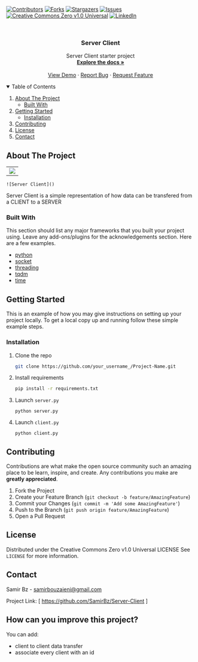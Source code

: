 
[![Contributors][contributors-shield]][contributors-url]
[![Forks][forks-shield]][forks-url]
[![Stargazers][stars-shield]][stars-url]
[![Issues][issues-shield]][issues-url]
[![Creative Commons Zero v1.0 Universal][license-shield]][license-url]
[![LinkedIn][linkedin-shield]][linkedin-url]



<!-- PROJECT LOGO -->
<br />
<p align="center">


  <h3 align="center">Server Client</h3>

  <p align="center">
    Server Client starter project
    <br />
    <a href="https://github.com/SamirBz/Server-Client"><strong>Explore the docs »</strong></a>
    <br />
    <br />
    <a href="https://github.com/SamirBz/Server-Client">View Demo</a>
    ·
    <a href="https://github.com/SamirBz/Server-Client/issues">Report Bug</a>
    ·
    <a href="https://github.com/SamirBz/Server-Client/issues">Request Feature</a>
  </p>
</p>



<!-- TABLE OF CONTENTS -->
<details open="open">
  <summary>Table of Contents</summary>
  <ol>
    <li>
      <a href="#about-the-project">About The Project</a>
      <ul>
        <li><a href="#built-with">Built With</a></li>
      </ul>
    </li>
    <li>
      <a href="#getting-started">Getting Started</a>
      <ul>
        <li><a href="#installation">Installation</a></li>
      </ul>
    </li>
    <li><a href="#contributing">Contributing</a></li>
    <li><a href="#license">License</a></li>
    <li><a href="#contact">Contact</a></li>
  </ol>
</details>



<!-- ABOUT THE PROJECT -->
## About The Project

<table cellpadding="0" cellspacing="0" border="0" width="100%">
<tr><td align="center">
<img src="https://user-images.githubusercontent.com/54173932/130932075-5b0fb487-ca9c-4b56-9b8a-0857690fda9c.gif">
</td></tr>
</table>

	![Server Client]()


Server Client is a simple representation of how data can be transfered from a CLIENT to a SERVER 



### Built With

This section should list any major frameworks that you built your project using. Leave any add-ons/plugins for the acknowledgements section. Here are a few examples.
* [python](https://www.python.org)
* [socket](https://docs.python.org/3/library/socket.html)
* [threading](https://docs.python.org/3/library/threading.html)
* [tqdm](https://github.com/tqdm/tqdm)
* [time](https://docs.python.org/3/library/time.html)


<!-- GETTING STARTED -->
## Getting Started

This is an example of how you may give instructions on setting up your project locally.
To get a local copy up and running follow these simple example steps.


### Installation

1. Clone the repo
   ```sh
   git clone https://github.com/your_username_/Project-Name.git
   ```
2. Install requirements 
   ```sh
   pip install -r requirements.txt  
   ```
3. Launch `server.py`
   ```PY
   python server.py
   ```
4. Launch `client.py`
   ```PY
   python client.py
   ```


<!-- CONTRIBUTING -->
## Contributing

Contributions are what make the open source community such an amazing place to be learn, inspire, and create. Any contributions you make are **greatly appreciated**.

1. Fork the Project
2. Create your Feature Branch (`git checkout -b feature/AmazingFeature`)
3. Commit your Changes (`git commit -m 'Add some AmazingFeature'`)
4. Push to the Branch (`git push origin feature/AmazingFeature`)
5. Open a Pull Request



<!-- LICENSE -->
## License

Distributed under the Creative Commons Zero v1.0 Universal LICENSE See `LICENSE` for more information.



<!-- CONTACT -->
## Contact

Samir Bz - samirbouzaieni@gmail.com

Project Link: [ https://github.com/SamirBz/Server-Client ]



<!-- DEV -->
## How can you improve this project?
You can add:
* client to client data transfer
* associate every client with an id 







<!-- MARKDOWN LINKS & IMAGES -->
<!-- https://www.markdownguide.org/basic-syntax/#reference-style-links -->
[contributors-shield]: https://img.shields.io/github/contributors/othneildrew/Best-README-Template.svg?style=for-the-badge
[contributors-url]: https://github.com/SamirBz/Server-Client/graphs/contributors
[forks-shield]: https://img.shields.io/github/forks/othneildrew/Best-README-Template.svg?style=for-the-badge
[forks-url]: https://github.com/SamirBz/Server-Client/network/members
[stars-shield]: https://img.shields.io/github/stars/othneildrew/Best-README-Template.svg?style=for-the-badge
[stars-url]: https://github.com/SamirBz/Server-Client/stargazers
[issues-shield]: https://img.shields.io/github/issues/othneildrew/Best-README-Template.svg?style=for-the-badge
[issues-url]: https://github.com/SamirBz/Server-Client/issues
[license-shield]: https://img.shields.io/github/license/othneildrew/Best-README-Template.svg?style=for-the-badge
[license-url]: https://github.com/SamirBz/Server-Client/blob/main/LICENSE
[linkedin-shield]: https://img.shields.io/badge/-LinkedIn-black.svg?style=for-the-badge&logo=linkedin&colorB=555
[linkedin-url]: https://linkedin.com/in/samirbz
[product-screenshot]: images/screenshot.png
